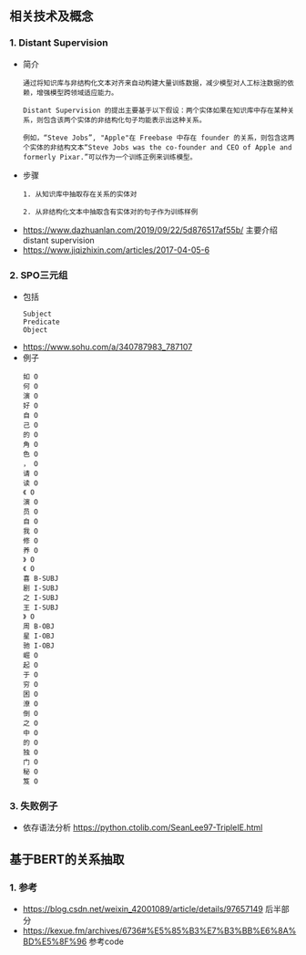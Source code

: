 ##

## 相关技术及概念
 
### 1. Distant Supervision
- 简介
  ```
  通过将知识库与非结构化文本对齐来自动构建大量训练数据，减少模型对人工标注数据的依赖，增强模型跨领域适应能力。

  Distant Supervision 的提出主要基于以下假设：两个实体如果在知识库中存在某种关系，则包含该两个实体的非结构化句子均能表示出这种关系。

  例如，“Steve Jobs”, "Apple"在 Freebase 中存在 founder 的关系，则包含这两个实体的非结构文本“Steve Jobs was the co-founder and CEO of Apple and formerly Pixar.”可以作为一个训练正例来训练模型。
  ```
- 步骤
  ```
  1. 从知识库中抽取存在关系的实体对

  2. 从非结构化文本中抽取含有实体对的句子作为训练样例
  ```
- https://www.dazhuanlan.com/2019/09/22/5d876517af55b/  主要介绍distant supervision
- https://www.jiqizhixin.com/articles/2017-04-05-6
  
### 2. SPO三元组
- 包括
  ```
  Subject
  Predicate
  Object
  ```
- https://www.sohu.com/a/340787983_787107
- 例子
  ```
  如 O
  何 O
  演 O
  好 O
  自 O
  己 O
  的 O
  角 O
  色 O
  ， O
  请 O
  读 O
  《 O
  演 O
  员 O
  自 O
  我 O
  修 O
  养 O
  》 O
  《 O
  喜 B-SUBJ
  剧 I-SUBJ
  之 I-SUBJ
  王 I-SUBJ
  》 O
  周 B-OBJ
  星 I-OBJ
  驰 I-OBJ
  崛 O
  起 O
  于 O
  穷 O
  困 O
  潦 O
  倒 O
  之 O
  中 O
  的 O
  独 O
  门 O
  秘 O
  笈 O
  ```

### 3. 失败例子

- 依存语法分析 https://python.ctolib.com/SeanLee97-TripleIE.html

## 基于BERT的关系抽取

### 1. 参考
- https://blog.csdn.net/weixin_42001089/article/details/97657149  后半部分
- https://kexue.fm/archives/6736#%E5%85%B3%E7%B3%BB%E6%8A%BD%E5%8F%96  参考code